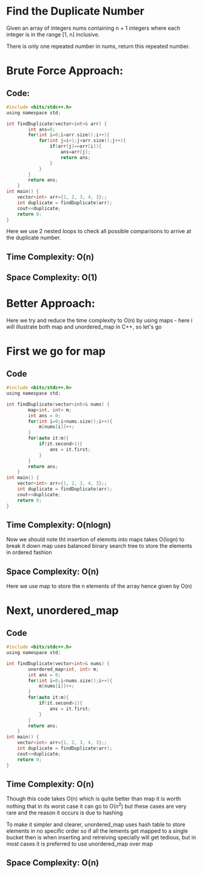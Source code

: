 # Find the Duplicate Number
Given an array of integers nums containing n + 1 integers where each integer is in the range [1, n] inclusive.

There is only one repeated number in nums, return this repeated number.

# Brute Force Approach:
## Code:
```c
#include <bits/stdc++.h>
using namespace std;

int findDuplicate(vector<int>& arr) {
        int ans=0;
        for(int i=0;i<arr.size();i++){
            for(int j=i+1;j<arr.size();j++){
                if(arr[j]==arr[i]){
                    ans=arr[j];
                    return ans;
                }
            }
        }
        return ans;
    }
int main() {
    vector<int> arr={1, 2, 3, 4, 3};;
    int duplicate = findDuplicate(arr);
    cout<<duplicate;
    return 0;
}
```

Here we use 2 nested loops to check all possible comparisons to arrive at the duplicate number.

## Time Complexity: O(n)
## Space Complexity: O(1)

# Better Approach:
Here we try and reduce the time complexity to O(n) by using maps - here i will illustrate both map and unordered_map in C++, so let's go
# First we go for map
## Code
```c
#include <bits/stdc++.h>
using namespace std;

int findDuplicate(vector<int>& nums) {
        map<int, int> m;
        int ans = 0;
        for(int i=0;i<nums.size();i++){
            m[nums[i]]++;
        }
        for(auto it:m){
            if(it.second>1){
                ans = it.first;
            }
        }
        return ans;
    }
int main() {
    vector<int> arr={1, 2, 3, 4, 3};;
    int duplicate = findDuplicate(arr);
    cout<<duplicate;
    return 0;
}
```
## Time Complexity: O(nlogn)
Now we should note tht insertion of elemnts into maps takes O(logn) to break it down map uses balanced binary search tree to store the elements in ordered fashion
## Space Complexity: O(n)
Here we use map to store the n elements of the array hence given by O(n)

# Next, unordered_map

## Code
```c
#include <bits/stdc++.h>
using namespace std;

int findDuplicate(vector<int>& nums) {
        unordered_map<int, int> m;
        int ans = 0;
        for(int i=0;i<nums.size();i++){
            m[nums[i]]++;
        }
        for(auto it:m){
            if(it.second>1){
                ans = it.first;
            }
        }
        return ans;
    }
int main() {
    vector<int> arr={1, 2, 3, 4, 3};;
    int duplicate = findDuplicate(arr);
    cout<<duplicate;
    return 0;
}
```

## Time Complexity: O(n)
Though this code takes O(n) which is quite better than map it is worth nothing that in its worst case it can go to O($n^2$) but these cases are very rare and the reason it occurs is due to hashing

To make it simpler and clearer, unordered_map uses hash table to store elements in no specific order so if all the lements get mapped to a single bucket then is when inserting and retreiving specially will get tedious, but in most cases it is preferred to use unordered_map over map

## Space Complexity: O(n)




